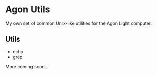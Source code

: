 # Agon Utils

My own set of common Unix-like utilities for the Agon Light computer.

## Utils

* echo
* grep

More coming soon...